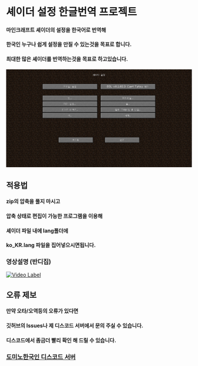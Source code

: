 # 셰이더 설정 한글번역 프로젝트
#### 마인크래프트 셰이더의 설정을 한국어로 번역해 
#### 한국인 누구나 쉽게 설정을 만질 수 있는것을 목표로 합니다.

#### 최대한 많은 셰이더를 번역하는것을 목표로 하고있습니다.

![](https://github.com/DominoKorean/Shader-settings-Korean-translation/blob/main/image/2023-01-12_15.03.14.png?raw=true)

## 적용법
#### zip의 압축을 풀지 마시고
#### 압축 상태로 편집이 가능한 프로그램을 이용해
#### 셰이더 파일 내에 lang폴더에
#### ko_KR.lang 파일을 집어넣으시면됩니다.

### 영상설명 (반디집)

[![Video Label](http://img.youtube.com/vi/J9eVfLGoTG8/0.jpg)](https://youtu.be/J9eVfLGoTG8)


## 오류 제보
#### 만약 오타/오역등의 오류가 있다면
#### 깃허브의 Issues나 제 디스코드 서버에서 문의 주실 수 있습니다.
#### 디스코드에서 좀금더 빨리 확인 해 드릴 수 있습니다.

### [도미노한국인 디스코드 서버](https://discord.gg/D5zEJx3AFE)
